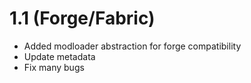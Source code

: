 # 1.1 (Forge/Fabric)

- Added modloader abstraction for forge compatibility
- Update metadata
- Fix many bugs
